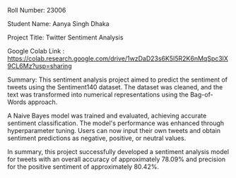 Roll Number:   23006 

Student Name:   Aanya Singh Dhaka 

Project Title:  Twitter Sentiment Analysis

Google Colab Link :  https://colab.research.google.com/drive/1wzDaD23s6K5I5R2K6nMqSpc3lX9CL6Mz?usp=sharing

Summary: This sentiment analysis project aimed to predict the sentiment of tweets using the Sentiment140 dataset.
The dataset was cleaned, and the text was transformed into numerical representations using the Bag-of-Words approach.

A Naive Bayes model was trained and evaluated, achieving accurate sentiment classification. The model's performance was enhanced through hyperparameter tuning. Users can now input their own tweets and obtain sentiment predictions as negative, positive, or neutral values.

In summary, this project successfully developed a sentiment analysis model for tweets with an overall accuracy of approximately 78.09% and precision for the positive sentiment of approximately 80.42%.

